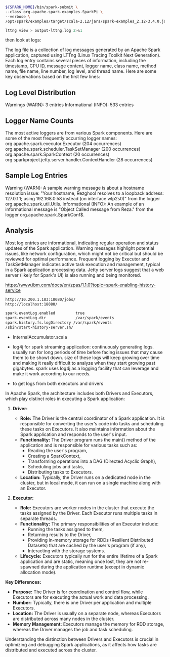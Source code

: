 ```bash

${SPARK_HOME}/bin/spark-submit \
--class org.apache.spark.examples.SparkPi \
--verbose \
/opt/spark/examples/target/scala-2.12/jars/spark-examples_2.12-3.4.0.jar 100

lttng view > output-lttng.log 2>&1
```

then look at logs: 

The log file is a collection of log messages generated by an Apache Spark application, captured using LTTng (Linux Tracing Toolkit Next Generation). Each log entry contains several pieces of information, including the timestamp, CPU ID, message content, logger name, class name, method name, file name, line number, log level, and thread name. Here are some key observations based on the first few lines:

## Log Level Distribution
Warnings (WARN): 3 entries
Informational (INFO): 533 entries


## Logger Name Counts
The most active loggers are from various Spark components. Here are some of the most frequently occurring logger names:
org.apache.spark.executor.Executor (204 occurrences)
org.apache.spark.scheduler.TaskSetManager (200 occurrences)
org.apache.spark.SparkContext (20 occurrences)
org.sparkproject.jetty.server.handler.ContextHandler (28 occurrences)



## Sample Log Entries
Warning (WARN): A sample warning message is about a hostname resolution issue: "Your hostname, Rezghool resolves to a loopback address: 127.0.1.1; using 192.168.0.58 instead (on interface wlp2s0)" from the logger org.apache.spark.util.Utils.
Informational (INFO): An example of an informational message is "Object Called message from Reza." from the logger org.apache.spark.SparkConf$.

## Analysis
Most log entries are informational, indicating regular operation and status updates of the Spark application.
Warning messages highlight potential issues, like network configuration, which might not be critical but should be reviewed for optimal performance.
Frequent logging by Executor and TaskSetManager indicates active task execution and management, typical in a Spark application processing data.
Jetty server logs suggest that a web server (likely for Spark's UI) is also running and being monitored.


https://www.ibm.com/docs/en/zpas/1.1.0?topic=spark-enabling-history-service

```bash
http://10.200.1.183:18080/jobs/
http://localhost:18080/

spark.eventLog.enabled         true
spark.eventLog.dir             /var/spark/events
spark.history.fs.logDirectory /var/spark/events
/sbin/start-history-server.sh/
```

* InternalAccumulator.scala

* log4j for spark streaming application: continuously generating logs. usually run for long  periods of time before facing issues that may cause them  to be showt down.
  size of these logs will keep growing over time and making it really difficult to analyze when they start growing past gigabytes.
  spark uses log4j as a logging facility that can leverage and make it work according to our needs.
*   to get logs from both executors and drivers


In Apache Spark, the architecture includes both Drivers and Executors, which play distinct roles in executing a Spark application:

1. **Driver:**
   - **Role:** The Driver is the central coordinator of a Spark application. It is responsible for converting the user's code into tasks and scheduling these tasks on Executors. It also maintains information about the Spark application and responds to the user's input.
   - **Functionality:** The Driver program runs the main() method of the application and is responsible for various tasks such as:
     - Reading the user's program,
     - Creating a SparkContext,
     - Transforming operations into a DAG (Directed Acyclic Graph),
     - Scheduling jobs and tasks,
     - Distributing tasks to Executors.
   - **Location:** Typically, the Driver runs on a dedicated node in the cluster, but in local mode, it can run on a single machine along with an Executor.

2. **Executor:**
   - **Role:** Executors are worker nodes in the cluster that execute the tasks assigned by the Driver. Each Executor runs multiple tasks in separate threads.
   - **Functionality:** The primary responsibilities of an Executor include:
     - Running the tasks assigned to them,
     - Returning results to the Driver,
     - Providing in-memory storage for RDDs (Resilient Distributed Datasets) that are cached by the user's program (if any),
     - Interacting with the storage systems.
   - **Lifecycle:** Executors typically run for the entire lifetime of a Spark application and are static, meaning once lost, they are not re-spawned during the application runtime (except in dynamic allocation mode).

**Key Differences:**
- **Purpose:** The Driver is for coordination and control flow, while Executors are for executing the actual work and data processing.
- **Number:** Typically, there is one Driver per application and multiple Executors.
- **Location:** The Driver is usually on a separate node, whereas Executors are distributed across many nodes in the cluster.
- **Memory Management:** Executors manage the memory for RDD storage, whereas the Driver manages the job and task scheduling.

Understanding the distinction between Drivers and Executors is crucial in optimizing and debugging Spark applications, as it affects how tasks are distributed and executed across the cluster.



